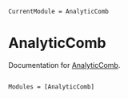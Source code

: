 ```@meta
CurrentModule = AnalyticComb
```

# AnalyticComb

Documentation for [AnalyticComb](https://github.com/fargolo/AnalyticComb.jl).

```@index
```

```@autodocs
Modules = [AnalyticComb]
```
